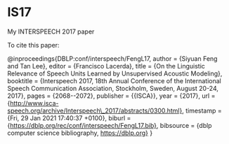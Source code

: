 # IS17
My INTERSPEECH 2017 paper

To cite this paper:

@inproceedings{DBLP:conf/interspeech/FengL17,
  author    = {Siyuan Feng and
               Tan Lee},
  editor    = {Francisco Lacerda},
  title     = {On the Linguistic Relevance of Speech Units Learned by Unsupervised
               Acoustic Modeling},
  booktitle = {Interspeech 2017, 18th Annual Conference of the International Speech
               Communication Association, Stockholm, Sweden, August 20-24, 2017},
  pages     = {2068--2072},
  publisher = {{ISCA}},
  year      = {2017},
  url       = {http://www.isca-speech.org/archive/Interspeech\_2017/abstracts/0300.html},
  timestamp = {Fri, 29 Jan 2021 17:40:37 +0100},
  biburl    = {https://dblp.org/rec/conf/interspeech/FengL17.bib},
  bibsource = {dblp computer science bibliography, https://dblp.org}
}
